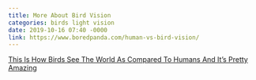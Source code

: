 ```yaml
---
title: More About Bird Vision
categories: birds light vision
date: 2019-10-16 07:40 -0000
link: https://www.boredpanda.com/human-vs-bird-vision/
---
```

<a href="https://www.boredpanda.com/human-vs-bird-vision/">This Is How Birds See The World As Compared To Humans And It’s Pretty Amazing</a>
